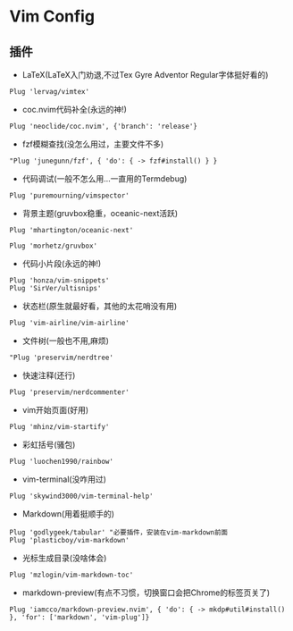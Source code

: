 # Vim Config

## 插件
* LaTeX(LaTeX入门劝退,不过Tex Gyre Adventor Regular字体挺好看的)
```
Plug 'lervag/vimtex'

```
* coc.nvim代码补全(永远的神!)
```
Plug 'neoclide/coc.nvim', {'branch': 'release'}
```

* fzf模糊查找(没怎么用过，主要文件不多)
```
"Plug 'junegunn/fzf', { 'do': { -> fzf#install() } }
```
* 代码调试(一般不怎么用...一直用的Termdebug)
```
Plug 'puremourning/vimspector'
```

* 背景主题(gruvbox稳重，oceanic-next活跃)
```
Plug 'mhartington/oceanic-next'

Plug 'morhetz/gruvbox'
```

* 代码小片段(永远的神!)
```
Plug 'honza/vim-snippets'
Plug 'SirVer/ultisnips'
```

* 状态栏(原生就最好看，其他的太花哨没有用)
```
Plug 'vim-airline/vim-airline'
```
* 文件树(一般也不用,麻烦)
```
"Plug 'preservim/nerdtree'
```

* 快速注释(还行)
```
Plug 'preservim/nerdcommenter'
```
* vim开始页面(好用)
```
Plug 'mhinz/vim-startify'
```

* 彩虹括号(骚包)
```
Plug 'luochen1990/rainbow'
```

* vim-terminal(没咋用过)
```
Plug 'skywind3000/vim-terminal-help'
```

* Markdown(用着挺顺手的)
```
Plug 'godlygeek/tabular' "必要插件，安装在vim-markdown前面
Plug 'plasticboy/vim-markdown'
```

* 光标生成目录(没啥体会)
```
Plug 'mzlogin/vim-markdown-toc'
```

* markdown-preview(有点不习惯，切换窗口会把Chrome的标签页关了)
```
Plug 'iamcco/markdown-preview.nvim', { 'do': { -> mkdp#util#install() }, 'for': ['markdown', 'vim-plug']}
```


